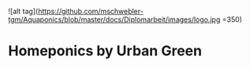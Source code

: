 ![alt tag](https://github.com/mschwebler-tgm/Aquaponics/blob/master/docs/Diplomarbeit/images/logo.jpg =350)
# Homeponics by Urban Green
